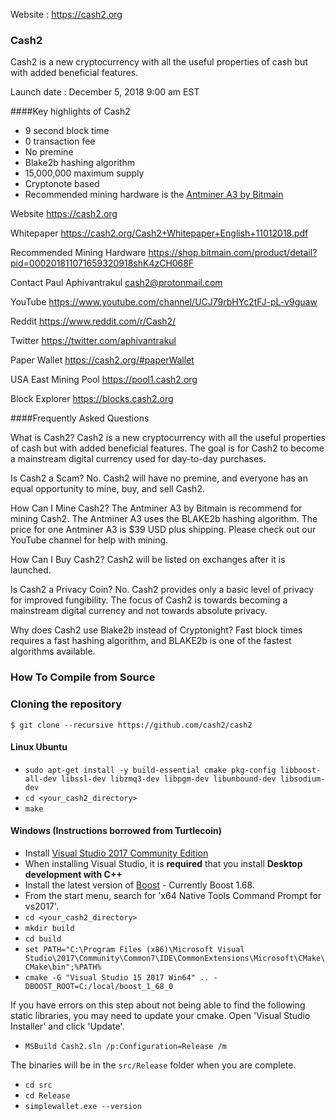 
Website : https://cash2.org

### Cash2

Cash2 is a new cryptocurrency with all the useful properties of cash but with added beneficial features.

Launch date : December 5, 2018 9:00 am EST

####Key highlights of Cash2
- 9 second block time
- 0 transaction fee
- No premine
- Blake2b hashing algorithm
- 15,000,000 maximum supply
- Cryptonote based
- Recommended mining hardware is the [Antminer A3 by Bitmain](https://shop.bitmain.com/product/detail?pid=000201811071659320918shK4zCH068F)

Website
https://cash2.org

Whitepaper
https://cash2.org/Cash2+Whitepaper+English+11012018.pdf

Recommended Mining Hardware
https://shop.bitmain.com/product/detail?pid=000201811071659320918shK4zCH068F

Contact
Paul Aphivantrakul
cash2@protonmail.com

YouTube
https://www.youtube.com/channel/UCJ79rbHYc2tFJ-pL-v9guaw

Reddit
https://www.reddit.com/r/Cash2/

Twitter
https://twitter.com/aphivantrakul

Paper Wallet
https://cash2.org/#paperWallet

USA East Mining Pool
https://pool1.cash2.org

Block Explorer
https://blocks.cash2.org

####Frequently Asked Questions

What is Cash2?
Cash2 is a new cryptocurrency with all the useful properties of cash but with added beneficial features.
The goal is for Cash2 to become a mainstream digital currency used for day-to-day purchases.

Is Cash2 a Scam?
No. Cash2 will have no premine, and everyone has an equal opportunity to mine, buy, and sell Cash2.

How Can I Mine Cash2?
The Antminer A3 by Bitmain is recommend for mining Cash2.
The Antminer A3 uses the BLAKE2b hashing algorithm.
The price for one Antminer A3 is $39 USD plus shipping.
Please check out our YouTube channel for help with mining.

How Can I Buy Cash2?
Cash2 will be listed on exchanges after it is launched.

Is Cash2 a Privacy Coin?
No. Cash2 provides only a basic level of privacy for improved fungibility.
The focus of Cash2 is towards becoming a mainstream digital currency and not towards absolute privacy.

Why does Cash2 use Blake2b instead of Cryptonight?
Fast block times requires a fast hashing algorithm, and BLAKE2b is one of the fastest algorithms available.

### How To Compile from Source

### Cloning the repository

`$ git clone --recursive https://github.com/cash2/cash2`

#### Linux Ubuntu

- `sudo apt-get install -y build-essential cmake pkg-config libboost-all-dev libssl-dev libzmq3-dev libpgm-dev libunbound-dev libsodium-dev`
- `cd <your_cash2_directory>`
- `make`

#### Windows (Instructions borrowed from Turtlecoin)

- Install [Visual Studio 2017 Community Edition](https://www.visualstudio.com/thank-you-downloading-visual-studio/?sku=Community&rel=15&page=inlineinstall)
- When installing Visual Studio, it is **required** that you install **Desktop development with C++**
- Install the latest version of [Boost](https://bintray.com/boostorg/release/download_file?file_path=1.68.0%2Fbinaries%2Fboost_1_68_0-msvc-14.1-64.exe) - Currently Boost 1.68.
- From the start menu, search for 'x64 Native Tools Command Prompt for vs2017'.
- `cd <your_cash2_directory>`
- `mkdir build`
- `cd build`
- `set PATH="C:\Program Files (x86)\Microsoft Visual Studio\2017\Community\Common7\IDE\CommonExtensions\Microsoft\CMake\CMake\bin";%PATH%`
- `cmake -G "Visual Studio 15 2017 Win64" .. -DBOOST_ROOT=C:/local/boost_1_68_0`

If you have errors on this step about not being able to find the following static libraries, you may need to update your cmake. Open 'Visual Studio Installer' and click 'Update'.

- `MSBuild Cash2.sln /p:Configuration=Release /m`

The binaries will be in the `src/Release` folder when you are complete.

- `cd src`
- `cd Release`
- `simplewallet.exe --version`
